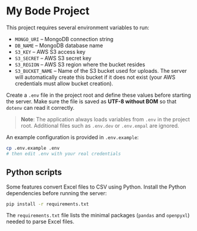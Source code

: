 # My Bode Project

This project requires several environment variables to run:

- `MONGO_URI` – MongoDB connection string
- `DB_NAME`  – MongoDB database name
- `S3_KEY` – AWS S3 access key
- `S3_SECRET` – AWS S3 secret key
- `S3_REGION` – AWS S3 region where the bucket resides
- `S3_BUCKET_NAME` – Name of the S3 bucket used for uploads. The server will
  automatically create this bucket if it does not exist (your AWS credentials
  must allow bucket creation).

Create a `.env` file in the project root and define these values before starting
the server. Make sure the file is saved as **UTF-8 without BOM** so that
`dotenv` can read it correctly.

> **Note**: The application always loads variables from `.env` in the project
> root. Additional files such as `.env.dev` or `.env.empal` are ignored.

An example configuration is provided in `.env.example`:

```bash
cp .env.example .env
# then edit .env with your real credentials
```

## Python scripts

Some features convert Excel files to CSV using Python. Install the Python dependencies before running the server:

```bash
pip install -r requirements.txt
```

The `requirements.txt` file lists the minimal packages (`pandas` and `openpyxl`) needed to parse Excel files.
